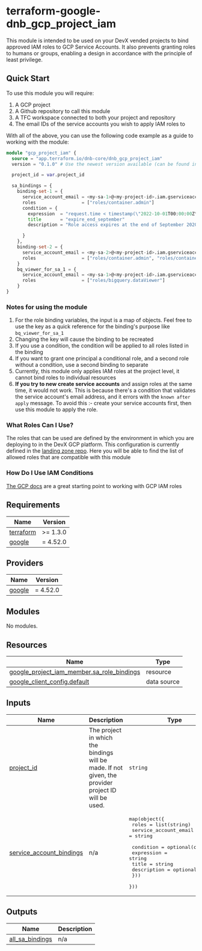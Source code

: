 # terraform-google-dnb_gcp_project_iam

This module is intended to be used on your DevX vended projects to bind approved IAM roles to GCP Service Accounts. 
It also prevents granting roles to humans or groups, enabling a design in accordance with the principle of least privilege.

## Quick Start

To use this module you will require:
1. A GCP project
2. A Github repository to call this module
3. A TFC workspace connected to both your project and repository
4. The email IDs of the service accounts you wish to apply IAM roles to

With all of the above, you can use the following code example as a guide to working with the module:

```terraform
module "gcp_project_iam" {
  source = "app.terraform.io/dnb-core/dnb_gcp_project_iam"
  version = "0.1.0" # Use the newest version available (can be found in releases list)

  project_id = var.project_id

  sa_bindings = {
    binding-set-1 = {
      service_account_email = <my-sa-1>@<my-project-id>.iam.gserviceaccount.com
      roles                 = ["roles/container.admin"]
      condition = {
        expression  = "request.time < timestamp(\"2022-10-01T00:00:00Z\")"
        title       = "expire_end_september"
        description = "Role access expires at the end of September 2020"

      }
    },
    binding-set-2 = {
      service_account_email = <my-sa-2>@<my-project-id>.iam.gserviceaccount.com
      roles                 = ["roles/container.admin", "roles/container.developer"]
    }
    bq_viewer_for_sa_1 = {
      service_account_email = <my-sa-1>@<my-project-id>.iam.gserviceaccount.com
      roles                 = ["roles/bigquery.dataViewer"]
    }
}

```

### Notes for using the module

1. For the role binding variables, the input is a map of objects. Feel free to use the key as a quick reference for the binding's purpose like `bq_viewer_for_sa_1`
  1. Changing the key will cause the binding to be recreated
3. If you use a condition, the condition will be applied to all roles listed in the binding
4. If you want to grant one principal a conditional role, and a second role without a condition, use a second binding to separate
5. Currently, this module only applies IAM roles at the project level, it cannot bind roles to individual resources
6. **If you try to new create service accounts** and assign roles at the same time, it would not work. This is because there's a condition that validates the service account's email address, and it errors with the `known after apply` message. To avoid this :- create your service accounts first, then use this module to apply the role.

### What Roles Can I Use?

The roles that can be used are defined by the environment in which you are deploying to in the DevX GCP platform. This 
configuration is currently defined in the [landing zone repo](https://github.com/dnb-main/devx-gcp-lz/blob/main/terraform/project-vending-drg/environments/mainorg-nonprod.tfvars). Here you will be able to find the list of allowed
roles that are compatible with this module

### How Do I Use IAM Conditions

[The GCP docs](https://cloud.google.com/iam/docs/conditions-overview) are a great starting point to working with GCP IAM roles

<!-- BEGINNING OF PRE-COMMIT-TERRAFORM DOCS HOOK -->
## Requirements

| Name | Version |
|------|---------|
| <a name="requirement_terraform"></a> [terraform](#requirement\_terraform) | >= 1.3.0 |
| <a name="requirement_google"></a> [google](#requirement\_google) | = 4.52.0 |

## Providers

| Name | Version |
|------|---------|
| <a name="provider_google"></a> [google](#provider\_google) | = 4.52.0 |

## Modules

No modules.

## Resources

| Name | Type |
|------|------|
| [google_project_iam_member.sa_role_bindings](https://registry.terraform.io/providers/hashicorp/google/4.52.0/docs/resources/project_iam_member) | resource |
| [google_client_config.default](https://registry.terraform.io/providers/hashicorp/google/4.52.0/docs/data-sources/client_config) | data source |

## Inputs

| Name | Description | Type | Default | Required |
|------|-------------|------|---------|:--------:|
| <a name="input_project_id"></a> [project\_id](#input\_project\_id) | The project in which the bindings will be made. If not given, the provider project ID will be used. | `string` | `""` | no |
| <a name="input_service_account_bindings"></a> [service\_account\_bindings](#input\_service\_account\_bindings) | n/a | <pre>map(object({<br>    roles                 = list(string)<br>    service_account_email = string<br><br>    condition = optional(object({<br>      expression  = string<br>      title       = string<br>      description = optional(string)<br>    }))<br>  }))</pre> | `{}` | no |

## Outputs

| Name | Description |
|------|-------------|
| <a name="output_all_sa_bindings"></a> [all\_sa\_bindings](#output\_all\_sa\_bindings) | n/a |
<!-- END OF PRE-COMMIT-TERRAFORM DOCS HOOK -->
